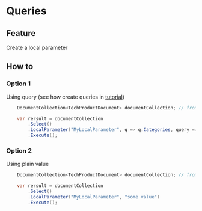 # Queries

## Feature

Create a local parameter

## How to

### Option 1

Using query (see how create queries in [tutorial](https://solr-express.gitbook.io/solr-express/tutorials/basic-features/queries))

```csharp
	DocumentCollection<TechProductDocument> documentCollection; // from DI

    var rersult = documentCollection
        .Select()
        .LocalParameter("MyLocalParameter", q => q.Categories, query => query.EqualsTo("some category"))
        .Execute();
```

### Option 2

Using plain value

```csharp
	DocumentCollection<TechProductDocument> documentCollection; // from DI

    var rersult = documentCollection
        .Select()
        .LocalParameter("MyLocalParameter", "some value")
        .Execute();
```

